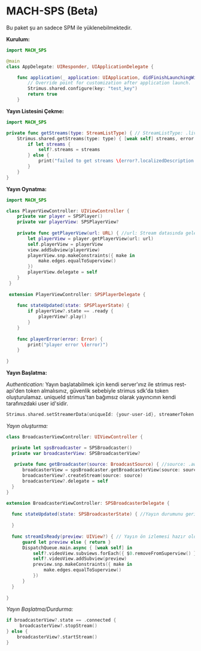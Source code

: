 # MACH-SPS (Beta)

Bu paket şu an sadece SPM ile yüklenebilmektedir.

<b>Kurulum:</b>
```Swift
import MACH_SPS

@main
class AppDelegate: UIResponder, UIApplicationDelegate {

    func application(_ application: UIApplication, didFinishLaunchingWithOptions launchOptions: [UIApplication.LaunchOptionsKey: Any]?) -> Bool {
        // Override point for customization after application launch.
        Strimus.shared.configure(key: "test_key")
        return true
    }
```



<b>Yayın Listesini Çekme:</b>

```Swift
import MACH_SPS

private func getStreams(type: StreamListType) { // StreamListType: .live, .past
    Strimus.shared.getStreams(type: type) { [weak self] streams, error in
        if let streams {
            self?.streams = streams
        } else {
            print("failed to get streams \(error?.localizedDescription ?? "-")")
        }
    }
}
```


<b>Yayın Oynatma:</b>

```Swift
import MACH_SPS

class PlayerViewController: UIViewController {
    private var player = SPSPlayer()
    private var playerView: SPSPlayerView?
  
    private func getPlayerView(url: URL) { //url: Stream datasında gelen yayın veya video url'i
        let playerView = player.getPlayerView(url: url)
        self.playerView = playerView
        view.addSubview(playerView)
        playerView.snp.makeConstraints({ make in
            make.edges.equalToSuperview()
        })
        playerView.delegate = self
    }
 }
  
 extension PlayerViewController: SPSPlayerDelegate {
    
    func stateUpdated(state: SPSPlayerState) {
        if playerView?.state == .ready {
            playerView?.play()
        }
    }
    
    func playerError(error: Error) {
        print("player error \(error)") 
    }
    
}
 ```
 
 <b>Yayın Başlatma:</b>
 
 <i>Authentication:</i> 
 Yayın başlatabilmek için kendi server'ınız ile strimus rest-api'den token almalısınız, güvenlik sebebiyle strimus sdk'da token oluşturulamaz. uniqueId strimus'tan bağımsız olarak yayıncının kendi tarafınızdaki user id'sidir.
 
 ```Swift
 Strimus.shared.setStreamerData(uniqueId: {your-user-id}, streamerToken: {token-from-strimus-rest-api})
 ```
 
 
 <i>Yayın oluşturma:</i>
  ```Swift
 class BroadcasterViewController: UIViewController {

    private let spsBroadcaster = SPSBroadcaster()
    private var broadcasterView: SPSBroadcasterView?
    
     private func getBroadcaster(source: BroadcastSource) { //source: .aws, .mux
        broadcasterView = spsBroadcaster.getBroadcasterView(source: source)
        broadcasterView?.createStream(source: source)
        broadcasterView?.delegate = self
    }
 }
 
 extension BroadcasterViewController: SPSBroadcasterDelegate {
    
    func stateUpdated(state: SPSBroadcasterState) { //Yayın durumunu geri döner
        
    }
    
    func streamIsReady(preview: UIView?) { // Yayın ön izlemesi hazır olduğunda Ön İzleme View'ini döner. 
        guard let preview else { return }
        DispatchQueue.main.async { [weak self] in
            self?.videoView.subviews.forEach({ $0.removeFromSuperview() })
            self?.videoView.addSubview(preview)
            preview.snp.makeConstraints({ make in
                make.edges.equalToSuperview()
            })
        }
    }
   
}
  ```
 
 <i>Yayın Başlatma/Durdurma:</i>
  ```Swift
  if broadcasterView?.state == .connected {
       broadcasterView?.stopStream()
  } else {
      broadcasterView?.startStream()
  }
   ```
 
 
 
